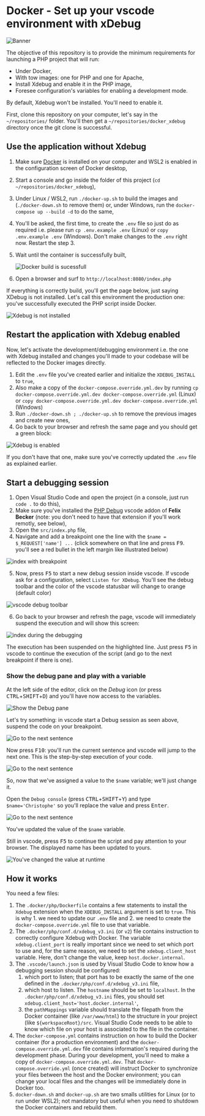# Docker - Set up your vscode environment with xDebug

![Banner](./banner.svg)

The objective of this repository is to provide the minimum requirements for launching a PHP project that will run:

* Under Docker,
* With tow images: one for PHP and one for Apache,
* Install Xdebug and enable it in the PHP image,
* Foresee configuration's variables for enabling a development mode.

By default, Xdebug won't be installed. You'll need to enable it.

First, clone this repository on your computer, let's say in the `~/repositories/` folder. You'll then get a  `~/repositories/docker_xdebug` directory once the git clone is successful. 

## Use the application without Xdebug

1. Make sure [Docker](https://www.docker.com/products/docker-desktop) is installed on your computer and WSL2 is enabled in the configuration screen of Docker desktop,
2. Start a console and go inside the folder of this project (`cd ~/repositories/docker_xdebug`),
3. Under Linux / WSL2, run `./docker-up.sh` to build the images and (`./docker-down.sh` to remove them) or, under Windows, run the `docker-compose up --build -d` to do the same,
4. You'll be asked, the first time, to create the `.env` file so just do as required i.e. please run `cp .env.example .env` (Linux) or `copy .env.example .env` (Windows). Don't make changes to the `.env` right now. Restart the step 3.
5. Wait until the container is successfully built,

    ![Docker build is sucessfull](./images/build_done.png)

6. Open a browser and surf to `http://localhost:8080/index.php`

If everything is correctly build, you'll get the page below, just saying XDebug is not installed. Let's call this environment the production one: you've successfully executed the PHP script inside Docker.

![Xdebug is not installed](./images/xdebug_not_installed.png)

## Restart the application with Xdebug enabled

Now, let's activate the development/debugging environment i.e. the one with Xdebug installed and changes you'll made to your codebase will be reflected to the Docker images directly.

1. Edit the `.env` file you've created earlier and initialize the `XDEBUG_INSTALL` to `true`,
2. Also make a copy of the `docker-compose.override.yml.dev` by running `cp docker-compose.override.yml.dev docker-compose.override.yml` (Linux) or `copy docker-compose.override.yml.dev docker-compose.override.yml` (Windows)
3. Run `./docker-down.sh ; ./docker-up.sh` to remove the previous images and create new ones,
4. Go back to your browser and refresh the same page and you should get a green block:

![Xdebug is enabled](./images/xdebug_is_enabled.png)

If you don't have that one, make sure you've correctly updated the `.env` file as explained earlier. 

## Start a debugging session

1. Open Visual Studio Code and open the project (in a console, just run `code .` to do this),
2. Make sure you've installed the [PHP Debug](https://marketplace.visualstudio.com/items?itemName=felixfbecker.php-debug) vscode addon of **Felix Becker** (note: you don't need to have that extension if you'll work remotly, see below),
3. Open the `src/index.php` file,
4. Navigate and add a breakpoint one the line with the `$name = $_REQUEST['name'] ...` (click somewhere on that line and press <kbd>F9</kbd>. you'll see a red bullet in the left margin like illustrated below)

  ![index with breakpoint](./images/add_breakpoint.png)

5. Now, press <kbd>F5</kbd> to start a new debug session inside vscode. If vscode ask for a configuration, select `Listen for XDebug`. You'll see the debug toolbar and the color of the vscode statusbar will change to orange (default color)

  ![vscode debug toolbar](./images/debug_toolbar.png)

6. Go back to your browser and refresh the page, vscode will immediately suspend the execution and will show this screen:

  ![index during the debugging](./images/debug_step_by_step.png)

The execution has been suspended on the highlighted line. Just press <kbd>F5</kbd> in vscode to continue the execution of the script (and go to the next breakpoint if there is one).

### Show the debug pane and play with a variable

At the left side of the editor, click on the *Debug* icon (or press <kbd>CTRL</kbd>+<kbd>SHIFT</kbd>+<kbd>D</kbd>) and you'll have now access to the variables.

![Show the Debug pane](./images/debug_pane.png)

Let's try something: in vscode start a Debug session as seen above, suspend the code on your breakpoint.

![Go to the next sentence](./images/debug_step_over.png)

Now press <kbd>F10</kbd>: you'll run the current sentence and vscode will jump to the next one. This is the step-by-step execution of your code.

![Go to the next sentence](./images/debug_step_over_next_sentence.png)

So, now that we've assigned a value to the `$name` variable; we'll just change it.

Open the `Debug console` (press <kbd>CTRL</kbd>+<kbd>SHIFT</kbd>+<kbd>Y</kbd>) and type `$name='Christophe'` so you'll replace the value and press <kbd>Enter</kbd>.

![Go to the next sentence](./images/debug_name_christophe.png)

You've updated the value of the `$name` variable.

Still in vscode, press <kbd>F5</kbd> to continue the script and pay attention to your browser. The displayed name has been updated to yours.

![You've changed the value at runtime](./images/christophe.png)

## How it works

You need a few files:

1. The `.docker/php/Dockerfile` contains a few statements to install the `Xdebug` extension when the `XDEBUG_INSTALL` argument is set to `true`. This is why 1. we need to update our `.env` file and 2. we need to create the `docker-compose.override.yml` file to use that variable. 
2. The `.docker/php/conf.d/xdebug_v3.ini` (or `v2`) file contains instruction to correctly configure Xdebug with Docker. The variable `xdebug.client_port` is really important since we need to set which port to use and, for the same reason, we need to set the `xdebug.client_host` variable. Here, don't change the value, keep `host.docker.internal`.
3. The `.vscode/launch.json` is used by Visual Studio Code to know how a debugging session should be configured:
   1. which port to listen; that port has to be exactly the same of the one defined in the `.docker/php/conf.d/xdebug_v3.ini` file,
   2. which host to listen. The `hostname` should be set to `localhost`. In the `.docker/php/conf.d/xdebug_v3.ini` files, you should set `xdebug.client_host='host.docker.internal'`,
   3. the `pathMappings` variable should translate the filepath from the Docker container (like `/var/www/html`) to the structure in your project (like `${workspaceRoot}/src`. Visual Studio Code needs to be able to know which file on your host is associated to the file in the container.
3. The `docker-compose.yml` contains instruction on how to build the Docker container (for a production environment) and the `docker-compose.override.yml.dev` file contains information's required during the development phase. During your development, you'll need to make a copy of `docker-compose.override.yml.dev`. That `docker-compose.override.yml` (once created) will instruct Docker to synchronize your files between the host and the Docker environment; you can change your local files and the changes will be immediately done in Docker too.
4. `docker-down.sh` and `docker-up.sh` are two smalls utilities for Linux (or to run under WSL2); not mandatory but useful when you need to shutdown the Docker containers and rebuild them.
